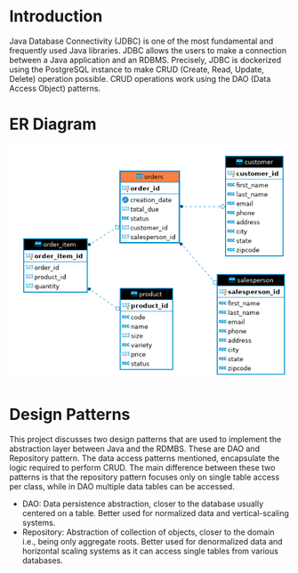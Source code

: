 # Introduction

Java Database Connectivity (JDBC) is one of the most fundamental and frequently used Java libraries. JDBC allows the users to make a connection between a Java application and an RDBMS. Precisely, JDBC is dockerized using the PostgreSQL instance to make CRUD (Create, Read, Update, Delete) operation possible. CRUD operations work using the DAO (Data Access Object) patterns.

# ER Diagram

![my image](./assets/JDBC-ER.png)

# Design Patterns

This project discusses two design patterns that are used to implement the abstraction layer between Java and the RDMBS. These are DAO and Repository pattern. The data access patterns mentioned, encapsulate the logic required to perform CRUD. The main difference between these two patterns is that the repository pattern focuses only on single table access per class, while in DAO multiple data tables can be accessed.
- DAO: Data persistence abstraction, closer to the database usually centered on a table. Better used for normalized data and vertical-scaling systems.
- Repository: Abstraction of collection of objects, closer to the domain i.e., being only aggregate roots. Better used for denormalized data and horizontal scaling systems as it can access single tables from various databases.
